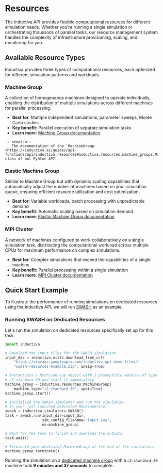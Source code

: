 # Resources

The Inductiva API provides flexible computational resources for different simulation needs. Whether you're running a single simulation or orchestrating thousands of parallel tasks, our resource management system handles the complexity of infrastructure provisioning, scaling, and monitoring for you.

## Available Resource Types

Inductiva provides three types of computational resources, each optimized for different simulation patterns and workloads.

### Machine Group
A collection of homogeneous machines designed to operate individually,
enabling the distribution of multiple simulations across different machines for
parallel processing.

- **Best for**: Multiple independent simulations, parameter sweeps, Monte Carlo studies
- **Key benefit**: Parallel execution of separate simulation tasks
- **Learn more**: [Machine Group documentation](computational_resources/machinegroup_class.md)

````{eval-rst}
.. seealso::
   The documentation of the `MachineGroup <https://inductiva.ai/guides/api-functions/api/inductiva.resources#inductiva.resources.machine_groups.MachineGroup>`_ class of out Pyhton API
```` 

### Elastic Machine Group
Similar to Machine Group but with dynamic scaling capabilities that automatically adjust the number of machines based on your simulation queue, ensuring efficient resource utilization and cost optimization.

- **Best for**: Variable workloads, batch processing with unpredictable demand
- **Key benefit**: Automatic scaling based on simulation demand
- **Learn more**: [Elastic Machine Group documentation](computational_resources/elasticgroup_class.md)

### MPI Cluster
A network of machines configured to work collaboratively on a single simulation task, distributing the computational workload across multiple CPUs for maximum performance on complex simulations.

- **Best for**: Complex simulations that exceed the capabilities of a single machine
- **Key benefit**: Parallel processing within a single simulation
- **Learn more**: [MPI Cluster documentation](computational_resources/mpicluster_class.md)

## Quick Start Example

To illustrate the performance of running simulations on dedicated resources using
the Inductiva API, we will run [SWASH](https://inductiva.ai/guides/swash)
as an example.

### Running SWASH on Dedicated Resources

Let's run the simulation on dedicated resources specifically set up for this task.

```python
import inductiva

# Download the input files for the SWASH simulation
input_dir = inductiva.utils.download_from_url(
    "https://storage.googleapis.com/inductiva-api-demo-files/"
    "swash-resources-example.zip", unzip=True)

# Instantiate a MachineGroup object with 1 preemptible machine of type
# c2-standard-30 and start it immediately
machine_group = inductiva.resources.MachineGroup(
    machine_type="c2-standard-30", spot=True)
machine_group.start()

# Initialize the SWASH simulator and run the simulation
# in your just launched dedicated MachineGroup
swash = inductiva.simulators.SWASH()
task = swash.run(input_dir=input_dir,
                 sim_config_filename="input.sws",
                 on=machine_group)

# Wait for the task to finish and download the outputs
task.wait()

# Terminate your dedicated MachineGroup at the end of the simulation.
machine_group.terminate()
```

Running the simulation on a [dedicated machine group](#dedicated-resources) with
a `c2-standard-30` machine took **9 minutes and 37 seconds** to complete.
